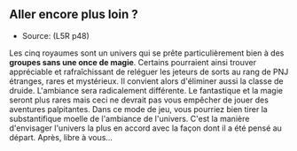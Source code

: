 
<!--Generic-->

## <!--Name-->Aller encore plus loin ?<!--/Name-->

- Source: <!--Source-->(L5R p48)<!--/Source-->

Les cinq royaumes sont un univers qui se prête particulièrement bien à des **groupes sans une once de magie**. Certains pourraient ainsi trouver appréciable et rafraîchissant de reléguer les jeteurs de sorts au rang de PNJ étranges, rares et mystérieux. Il convient alors d'éliminer aussi la classe de druide. L'ambiance sera radicalement différente. Le fantastique et la magie seront plus rares mais ceci ne devrait pas vous empêcher de jouer des aventures palpitantes. Dans ce mode de jeu, vous pourriez bien tirer la substantifique moelle de l'ambiance de l'univers. C'est la manière d'envisager l'univers la plus en accord avec la façon dont il a été pensé au départ. Après, libre à vous…

<!--/Generic-->

